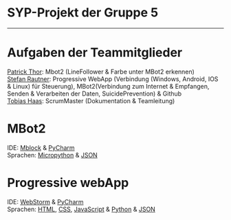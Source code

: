 
# SYP-Projekt der Gruppe 5
---
# Aufgaben der Teammitglieder
[Patrick Thor](https://github.com/Patho2005Thorick): Mbot2 (LineFollower & Farbe unter MBot2 erkennen)<br>
[Stefan Rautner](https://github.com/StefanRautner): Progressive WebApp (Verbindung (Windows, Android, IOS & Linux) für Steuerung), MBot2(Verbindung zum Internet & Empfangen, Senden & Verarbeiten der Daten, SuicidePrevention) & Github<br>
[Tobias Haas](https://github.com/HazeAT): ScrumMaster (Dokumentation & Teamleitung)<br>

# MBot2
IDE: [Mblock](https://s.mblock.cc/download/pc-windows) & [PyCharm](https://www.jetbrains.com/de-de/pycharm/download/download-thanks.html)<br>
Sprachen: [Micropython](https://docs.micropython.org/en/latest/) & [JSON](https://www.json.org/json-de.html)

# Progressive webApp
IDE: [WebStorm](https://www.jetbrains.com/de-de/webstorm/download/download-thanks.html) & [PyCharm](https://www.jetbrains.com/de-de/pycharm/download/download-thanks.html)<br>
Sprachen: [HTML](https://wiki.selfhtml.org/wiki/HTML), [CSS](https://wiki.selfhtml.org/wiki/CSS), [JavaScript](https://wiki.selfhtml.org/wiki/JavaScript) & [Python](https://www.python.org/doc/) & [JSON](https://www.json.org/json-de.html)
